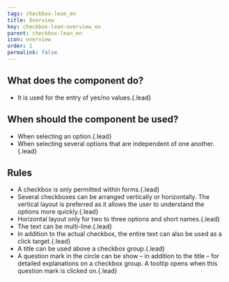 ```yaml
---
tags: checkbox-lean_en
title: Overview
key: checkbox-lean-overview_en
parent: checkbox-lean_en
icon: overview
order: 1
permalink: false  
---
```


## What does the component do?
* It is used for the entry of yes/no values.{.lead}

## When should the component be used?
* When selecting an option.{.lead}
* When selecting several options that are independent of one another.{.lead}

## Rules 
* A checkbox is only permitted within forms.{.lead}
* Several checkboxes can be arranged vertically or horizontally. The vertical layout is preferred as it allows the user to understand the options more quickly.{.lead}
* Horizontal layout only for two to three options and short names.{.lead}
* The text can be multi-line.{.lead}
* In addition to the actual checkbox, the entire text can also be used as a click target.{.lead}
* A title can be used above a checkbox group.{.lead}
* A question mark in the circle can be show – in addition to the title – for detailed explanations on a checkbox group. A <sbb-link variant="inline" type="button" href="/{{page.lang}}/design-system/lean/components/tooltip">tooltip</sbb-link> opens when this question mark is clicked on.{.lead}